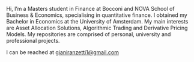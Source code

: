 Hi, I’m a Masters student in Finance at Bocconi and NOVA School of Business & Economics, specialising in quantitative finance. I obtained my Bachelor in Economics at the University of Amsterdam. My main interests are Asset Allocation Solutions, Algorithmic Trading and Derivative Pricing Models. My repositories are comprised of personal, university and professional projects.

I can be reached at gianiranzetti1@gmail.com
